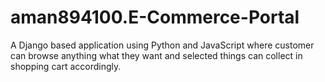# aman894100.E-Commerce-Portal
A Django based application using Python and JavaScript where customer can browse anything what they want and selected things can collect in shopping cart accordingly.
